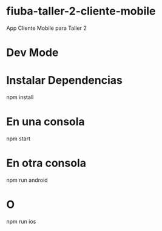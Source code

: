 # fiuba-taller-2-cliente-mobile
App Cliente Mobile para Taller 2

# Dev Mode

# Instalar Dependencias
npm install

# En una consola
npm start

# En otra consola
npm run android

# O
npm run ios
